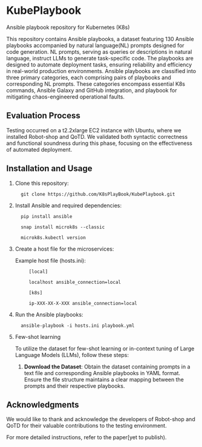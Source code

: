 # KubePlaybook
Ansible playbook repository for Kubernetes (K8s)

This repository contains Ansible playbooks,  a dataset featuring 130 Ansible playbooks accompanied by natural language(NL) prompts designed for code generation. NL prompts, serving as queries or descriptions in natural language, instruct LLMs to generate task-specific code. The playbooks are designed to automate deployment tasks, ensuring reliability and efficiency in real-world production environments. Ansible playbooks are classified into three primary categories, each comprising pairs of playbooks and corresponding NL prompts. These categories encompass essential K8s commands, Ansible Galaxy and GitHub integration, and playbook for mitigating chaos-engineered operational faults.

## Evaluation Process

Testing occurred on a t2.2xlarge EC2 instance with Ubuntu, where we installed Robot-shop and QoTD. We validated both syntactic correctness and functional soundness during this phase, focusing on the effectiveness of automated deployment.

## Installation and Usage

1. Clone this repository:
   

         git clone https://github.com/K8sPlayBook/KubePlaybook.git


2. Install Ansible and required dependencies:

   
         pip install ansible

         snap install microk8s --classic

         microk8s.kubectl version


4. Create a host file for the microservices:
   
      Example host file (hosts.ini):

            [local]

            localhost ansible_connection=local

            [k8s]

            ip-XXX-XX-X-XXX ansible_connection=local


4. Run the Ansible playbooks:
   
         ansible-playbook -i hosts.ini playbook.yml
   
5. Few-shot learning

      To utilize the dataset for few-shot learning or in-context tuning of Large Language Models (LLMs), follow these steps:

      1. **Download the Dataset**: Obtain the dataset containing prompts in a text file and corresponding Ansible playbooks in YAML format. Ensure the file structure maintains a clear mapping between the prompts and their respective playbooks.

## Acknowledgments

We would like to thank and acknowledge the developers of Robot-shop and QoTD for their valuable contributions to the testing environment.


For more detailed instructions, refer to the paper[yet to publish).
